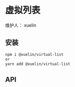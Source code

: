 # 虚拟列表

维护人： xuelin

<!-- > 虚拟列表 -->

## 安装

```sh
npm i @xuelin/virtual-list
or
yarn add @xuelin/virtual-list
```

## API
